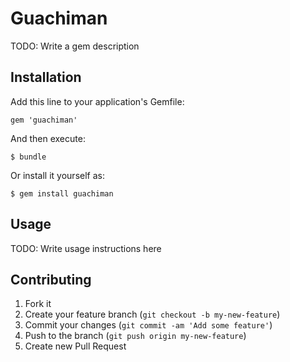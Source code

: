 # Guachiman

TODO: Write a gem description

## Installation

Add this line to your application's Gemfile:

    gem 'guachiman'

And then execute:

    $ bundle

Or install it yourself as:

    $ gem install guachiman

## Usage

TODO: Write usage instructions here

## Contributing

1. Fork it
2. Create your feature branch (`git checkout -b my-new-feature`)
3. Commit your changes (`git commit -am 'Add some feature'`)
4. Push to the branch (`git push origin my-new-feature`)
5. Create new Pull Request
